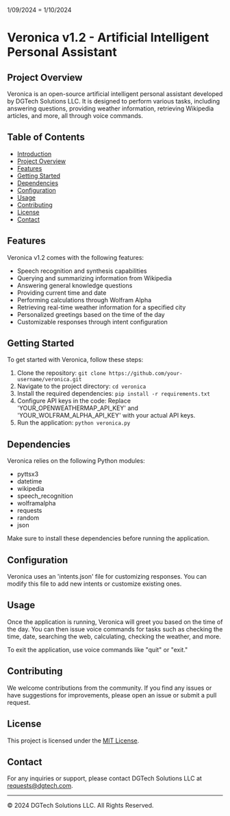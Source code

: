 1/09/2024 = 1/10/2024

# Veronica v1.2 - Artificial Intelligent Personal Assistant

## Project Overview

Veronica is an open-source artificial intelligent personal assistant developed by DGTech Solutions LLC. It is designed to perform various tasks, including answering questions, providing weather information, retrieving Wikipedia articles, and more, all through voice commands.

## Table of Contents

- [Introduction](#veronica-v12---artificial-intelligent-personal-assistant)
- [Project Overview](#project-overview)
- [Features](#features)
- [Getting Started](#getting-started)
- [Dependencies](#dependencies)
- [Configuration](#configuration)
- [Usage](#usage)
- [Contributing](#contributing)
- [License](#license)
- [Contact](#contact)

## Features

Veronica v1.2 comes with the following features:

- Speech recognition and synthesis capabilities
- Querying and summarizing information from Wikipedia
- Answering general knowledge questions
- Providing current time and date
- Performing calculations through Wolfram Alpha
- Retrieving real-time weather information for a specified city
- Personalized greetings based on the time of the day
- Customizable responses through intent configuration

## Getting Started

To get started with Veronica, follow these steps:

1. Clone the repository: `git clone https://github.com/your-username/veronica.git`
2. Navigate to the project directory: `cd veronica`
3. Install the required dependencies: `pip install -r requirements.txt`
4. Configure API keys in the code: Replace 'YOUR_OPENWEATHERMAP_API_KEY' and 'YOUR_WOLFRAM_ALPHA_API_KEY' with your actual API keys.
5. Run the application: `python veronica.py`

## Dependencies

Veronica relies on the following Python modules:

- pyttsx3
- datetime
- wikipedia
- speech_recognition
- wolframalpha
- requests
- random
- json

Make sure to install these dependencies before running the application.

## Configuration

Veronica uses an 'intents.json' file for customizing responses. You can modify this file to add new intents or customize existing ones.

## Usage

Once the application is running, Veronica will greet you based on the time of the day. You can then issue voice commands for tasks such as checking the time, date, searching the web, calculating, checking the weather, and more.

To exit the application, use voice commands like "quit" or "exit."

## Contributing

We welcome contributions from the community. If you find any issues or have suggestions for improvements, please open an issue or submit a pull request.

## License

This project is licensed under the [MIT License](LICENSE).

## Contact

For any inquiries or support, please contact DGTech Solutions LLC at [requests@dgtech.com](mailto:requests@dgtech.com).

---

© 2024 DGTech Solutions LLC. All Rights Reserved.

